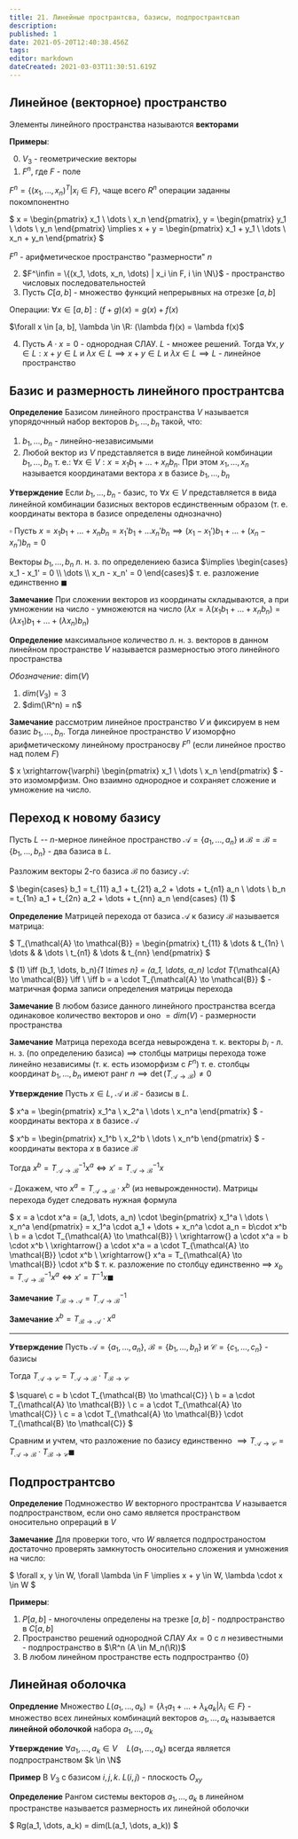 ```yaml
---
title: 21. Линейные пространтсва, базисы, подпространтсвап
description: 
published: 1
date: 2021-05-20T12:40:38.456Z
tags: 
editor: markdown
dateCreated: 2021-03-03T11:30:51.619Z
---
```


## Линейное (векторное) пространство

Элементы линейного пространства называются **векторами**

**Примеры**:

0. $V_3$ - геометрические векторы
1. $F^n$, где $F$ - поле

$F^n = \{(x_1, \dots, x_n)^T | x_i \in F\}$, чаще всего $R^n$ операции заданны покомпонентно

$
x = \begin{pmatrix}
x_1 \\
\dots \\
x_n
\end{pmatrix}, 
y = \begin{pmatrix}
y_1 \\
\dots \\
y_n
\end{pmatrix} \implies 
x + y = \begin{pmatrix}
x_1 + y_1 \\
\dots \\
x_n + y_n
\end{pmatrix}
$

$F^n$ - арифметическое пространство "размерности" $n$

2. $F^\infin = \{(x_1, \dots, x_n, \dots) | x_i \in F, i \in \N\}$ - пространство числовых последовательностей
3. Пусть $C[a, b]$ - множество функций непрерывных на отрезке $[a, b]$

Операции: $\forall x \in [a, b]: (f + g)(x) = g(x) + f(x)$

$\forall x \in [a, b], \lambda \in \R: (\lambda f)(x) = \lambda f(x)$

4. Пусть $A \cdot x = 0$ - однородная СЛАУ. $L$ - множее решений. Тогда $\forall x, y \in L: x + y \in L$ и $\lambda x \in L \implies x + y \in L$ и $\lambda x \in L \implies L$ - линейное пространство

## Базис и размерность линейного пространтсва

**Определение** Базисом линейного пространства $V$ называется упорядочнный набор векторов $b_1, \dots, b_n$ такой, что:

1. $b_1, \dots, b_n$ - линейно-независимыми
2. Любой вектор из $V$ представляется в виде линейной комбинации $b_1, \dots, b_n$ т. е.: $\forall x \in V: x = x_1 b_1 + \dots + x_n b_n$. При этом $x_1, \dots, x_n$ называется координатами вектора $x$ в базисе $b_1, \dots, b_n$

**Утверждение** Если $b_1, \dots, b_n$ - базис, то $\forall x \in V$ представляется в вида линейной комбинации базисных векторов есдинственным образом (т. е. координаты вектора в базисе определены однозначно)

$\square$ Пусть $x = x_1 b_1 + \dots + x_n b_n = x_1' b_1 + \dots x_n' b_n \implies (x_1 - x_1')b_1 + \dots + (x_n - x_n')b_n = 0$

Векторы $b_1, \dots, b_n$ л. н. з. по определениею базиса $\implies \begin{cases}
x_1 - x_1' = 0 \\
\dots \\
x_n - x_n' = 0
\end{cases}$ т. е. разложение единственно $\blacksquare$

**Замечание** При сложении векторов из координаты складываются, а при умножении на число - умножеются на число ($\lambda x = \lambda(x_1 b_1 + \dots + x_n b_n) = (\lambda x_1) b_1 + \dots + (\lambda x_n) b_n$)

**Определение** максимальное количество л. н. з. векторов в данном линейном пространстве $V$ называется размерностью этого линейного пространства

*Обозначение*: $\text{dim}(V)$

1. $dim(V_3) = 3$
2. $dim(\R^n) = n$

**Замечание** рассмотрим линейное пространство $V$ и фиксируем в нем базис $b_1, \dots, b_n$. Тогда линейное пространство $V$ изоморфно арифметическому линейному пространосву $F^n$ (если линейное проство над полем $F$)

$
x \xrightarrow{\varphi} 
\begin{pmatrix}
x_1 \\
\dots \\
x_n
\end{pmatrix}
$ - это изомомрфизм. Оно взаимно однородное и сохраняет сложение и умножение на число.

## Переход к новому базису

Пусть $L$ -- $n$-мерное линейное пространство $\mathcal{A} = \{a_1, \dots, a_n\}$ и $\mathcal{B} = \mathcal{B} = \{b_1, \dots, b_n\}$ - два базиса в $L$.

Разложим векторы 2-го базиса $\mathcal{B}$ по базису $\mathcal{A}$:

$
\begin{cases}
b_1 = t_{11} a_1 + t_{21} a_2 + \dots + t_{n1} a_n \\
\dots \\
b_n = t_{1n} a_1 + t_{2n} a_2 + \dots + t_{nn} a_n
\end{cases} (1)
$

**Определение** Матрицей перехода от базиса $\mathcal{A}$ к базису $\mathcal{B}$ называется матрица:

$
T_{\mathcal{A} \to \mathcal{B}} = \begin{pmatrix}
t_{11} & \dots & t_{1n} \\
\dots &  & \dots \\
t_{n1} & \dots & t_{nn}
\end{pmatrix}
$

$
(1) \iff (b_1, \dots, b_n)_{1 \times n} = (a_1, \dots, a_n) \cdot T_{\mathcal{A} \to \mathcal{B}} \iff \\
\iff b = a \cdot T_{\mathcal{A} \to \mathcal{B}}
$ - матричная форма записи определения матрицы перехода

**Замечание** В любом базисе данного линейного пространства всегда одинаковое количество векторов и оно $= dim(V)$ - размерности пространства

**Замечание** Матрица перехода всегда невырождена т. к. векторы $b_i$ - л. н. з. (по определению базиса) $\implies$ столбцы матрицы перехода тоже линейно независимы (т. к. есть изоморфизм с $F^n$) т. е. столбцы координат $b_1, \dots, b_n$ имеют ранг $n \implies \det(T_{\mathcal{A} \to \mathcal{B}}) \not= 0$

**Утверждение** Пусть $x \in L$, $\mathcal{A}$ и $\mathcal{B}$ - базисы в $L$.

$
x^a = \begin{pmatrix}
x_1^a \\ x_2^a \\ \dots \\ x_n^a
\end{pmatrix}
$ - координаты вектора $x$ в базисе $\mathcal{A}{}$

$
x^b = \begin{pmatrix}
x_1^b \\ x_2^b \\ \dots \\ x_n^b
\end{pmatrix}
$ - координаты вектора $x$ в базисе $\mathcal{B}{}$

Тогда $x^b = T_{\mathcal{A} \to \mathcal{B}}^{-1} x^a \iff x' = T_{\mathcal{A} \to \mathcal{B}}^{-1} x$

$\square$ Докажем, что $x^a = T_{\mathcal{A} \to \mathcal{B}} \cdot x^b$ (из невырожденности). Матрицы перехода будет следовать нужная формула

$
x = a \cdot x^a = (a_1, \dots, a_n) \cdot \begin{pmatrix}
x_1^a \\
\dots \\
x_n^a
\end{pmatrix} = x_1^a \cdot a_1 + \dots + x_n^a \cdot a_n = b\cdot x^b \\
b = a \cdot T_{\mathcal{A} \to \mathcal{B}} \\
\xrightarrow{} a \cdot x^a = b  \cdot x^b \\
\xrightarrow{} a \cdot x^a = a \cdot T_{\mathcal{A} \to \mathcal{B}} \cdot x^b \\
\xrightarrow{} x^a = T_{\mathcal{A} \to \mathcal{B}} \cdot x^b
$ т. к. разложение по столбцу единственно 
$\implies$
$x_b = T_{\mathcal{A} \to \mathcal{B}}^{-1} x^a \iff x' = T^{-1} x \blacksquare$

**Замечание** $T_{\mathcal{B} \to \mathcal{A}} = T_{\mathcal{A} \to \mathcal{B}}^{-1} {}$

**Замечание** $x^b = T_{\mathcal{B} \to \mathcal{A}} \cdot x^a$

---

**Утверждение** Пусть $\mathcal{A} = \{a_1, \dots, a_n\}$, $\mathcal{B} = \{b_1, \dots, b_n\}$ и $\mathcal{C} = \{c_1, \dots, c_n\}$ - базисы

Тогда $T_{\mathcal{A} \to \mathcal{C}} = T_{\mathcal{A} \to \mathcal{B}} \cdot T_{\mathcal{B} \to \mathcal{C}}$

$
\square\ c = b \cdot T_{\mathcal{B} \to \mathcal{C}} \\
b = a \cdot T_{\mathcal{A} \to \mathcal{B}} \\
c = a \cdot T_{\mathcal{A} \to \mathcal{C}} \\
c = a \cdot T_{\mathcal{A} \to \mathcal{B}} \cdot T_{\mathcal{B} \to \mathcal{C}}
$

Сравним и учтем, что разложение по базису единственно $\implies T_{\mathcal{A} \to \mathcal{C}} = T_{\mathcal{A} \to \mathcal{B}} \cdot T_{\mathcal{B} \to \mathcal{C}} \blacksquare$

## Подпространтсво

**Определение** Подмножество $W$ векторного пространтсва $V$ называется подпространством, если оно само является пространством оносительно опрераций в $V$

**Замечание** Для проверки того, что $W$ является подпространостом достаточно проверять замкнутость оносительно сложения и умножения на число:

$
\forall x, y \in W, \forall \lambda \in F \implies x + y \in W, \lambda \cdot x \in W
$

**Примеры**:
1. $P[a, b]$ - многочлены определены на трезке $[a, b]$ - подпространство в $C[a, b]$
2. Пространство решений однородной СЛАУ $Ax = 0$ с $n$ незивестными - подпространство в $\R^n (A \in M_n(\R))$
3. В любом линейном пространстве есть подпространтво $\{0\}{}$

## Линейная оболочка

**Опредление** Множество $L(a_1, \dots, a_k) = \{\lambda_1 a_1 + \dots + \lambda_k a_k | \lambda_i \in F\}$ - множество всех линейных комбинаций векторов $a_1, \dots, a_k$ называется **линейной оболочкой** набора $a_1, \dots, a_k$

**Утверждение** $\forall a_1, \dots, a_k \in V \quad L(a_1, \dots, a_k)$ всегда является подпространством $k \in \N$

**Пример** В $V_3$ с базисом $i, j, k$. $L(i, j)$ - плоскость $O_{xy}{}$

**Определение** Рангом системы векторов $a_1, \dots, a_k$ в линейном пространстве называется размерность их линейной оболочки

$
Rg(a_1, \dots, a_k) = dim(L(a_1, \dots, a_k))
$
